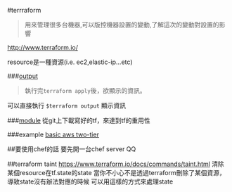#terrraform
>用來管理很多台機器,可以版控機器設置的變動,了解這次的變動對設置的影響

http://www.terraform.io/

resource是一種資源(i.e. ec2,elastic-ip...etc)


###[output](http://www.terraform.io/intro/getting-started/outputs.html)
>執行完`terraform apply`後，欲顯示的資訊。

可以直接執行 `$terraform output` 顯示資訊


###[module](http://www.terraform.io/intro/getting-started/modules.html)
從git上下載寫好的tf，來達到tf的重用性

###example
[basic aws two-tier](https://github.com/hashicorp/terraform/tree/master/examples/aws-two-tier)

##要使用chef的話 要先開一台chef server QQ


##terraform taint
https://www.terraform.io/docs/commands/taint.html
清除某個resource在tf.state的state
當你不小心不是透過terraform刪除了某個資源，導致state沒有辦法對應的時候 可以用這樣的方式來處理state